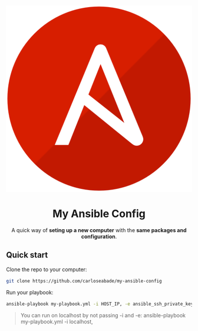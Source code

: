 <div align="center">

[![My Ansible Config][ansible_logo]][repo_url]

# My Ansible Config

A quick way of **seting up a new computer** with the **same packages and configuration**.

</div>

## Quick start

Clone the repo to your computer:

```bash
git clone https://github.com/carloseabade/my-ansible-config
```

Run your playbook:

```bash
ansible-playbook my-playbook.yml -i HOST_IP, -e ansible_ssh_private_key_file=PATH_TO_PRIVATE_KEY
```

> You can run on localhost by not passing -i and -e:
> ansible-playbook my-playbook.yml -i localhost,

<!-- Repository -->

[ansible_logo]: https://raw.githubusercontent.com/ansible/logos/refs/heads/main/vscode-ansible-logo/vscode-ansible.png
[repo_url]: https://github.com/carloseabade/my-ansible-config
